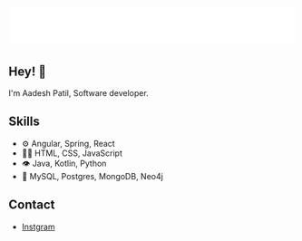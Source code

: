 <h1 align="center">
  <img src="https://github.com/AadeshPatil/AadeshPatil/blob/main/name.svg" alt="Marton Lederer" />
</h1>

## Hey! 👋
I'm Aadesh Patil, Software developer.



## Skills
- ⚙️ Angular, Spring, React
- 👨‍💻 HTML, CSS, JavaScript
- 👁️ Java, Kotlin, Python
- 💽 MySQL, Postgres, MongoDB, Neo4j

## Contact
- [Instgram](https://instagram.com/aadesh.patil_)
